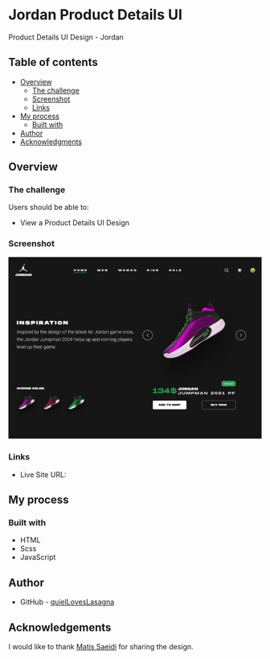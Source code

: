 # Jordan Product Details UI

Product Details UI Design - Jordan

## Table of contents

- [Overview](#overview)
  - [The challenge](#the-challenge)
  - [Screenshot](#screenshot)
  - [Links](#links)
- [My process](#my-process)
  - [Built with](#built-with)
- [Author](#author)
- [Acknowledgments](#acknowledgements)

## Overview

### The challenge

Users should be able to:

- View a Product Details UI Design

### Screenshot

![Project Overview](./assets/preview.png)

### Links

- Live Site URL: []()

## My process

### Built with

- HTML
- Scss
- JavaScript

## Author

- GitHub - [quielLovesLasagna](https://github.com/quielLovesLasagna)

## Acknowledgements

I would like to thank [Matis Saeidi](https://www.figma.com/@matissaeidi) for sharing the design.
